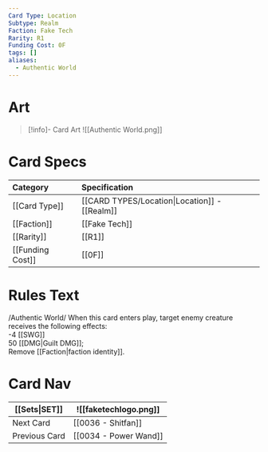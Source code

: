```yaml
---
Card Type: Location
Subtype: Realm
Faction: Fake Tech
Rarity: R1
Funding Cost: 0F
tags: []
aliases:
  - Authentic World
---
```

# Art

> [!info]- Card Art
> ![[Authentic World.png]]

# Card Specs

| Category | Specification| 
| :--- | :--- |
| [[Card Type]] | [[CARD TYPES/Location\|Location]] - [[Realm]] | 
| [[Faction]] | [[Fake Tech]] |  
| [[Rarity]] | [[R1]] |  
| [[Funding Cost]] | [[0F]] |  

# Rules Text  

/Authentic World/ When this card enters play, target enemy creature receives the following effects:  
-4 [[SWG]]  
50 [[DMG|Guilt DMG]];  
Remove [[Faction|faction identity]].  


# Card Nav

| [[Sets\|SET]]           | ![[faketechlogo.png]]          |
| ------------- | ------------------------------ |
| Next Card     | [[0036 - Shitfan]] |
| Previous Card | [[0034 - Power Wand]]         |


